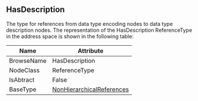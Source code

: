 <!-- objecttype -->
## HasDescription
The type for references from data type encoding nodes to data type description nodes.
The representation of the HasDescription ReferenceType in the address space is shown in the following table:  

|Name|Attribute|
|---|---|
|BrowseName|HasDescription|
|NodeClass|ReferenceType|
|IsAbtract|False|
|BaseType|[NonHierarchicalReferences](../../../Part3/ReferenceTypes/NonHierarchicalReferences/readme.md)|

